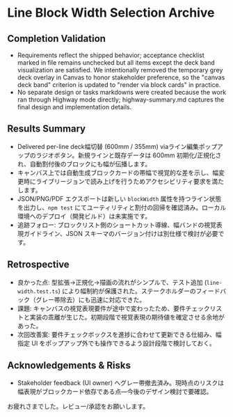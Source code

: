 # Line Block Width Selection Archive

## Completion Validation
- Requirements reflect the shipped behavior; acceptance checklist marked in file remains unchecked but all items except the deck band visualization are satisfied. We intentionally removed the temporary grey deck overlay in Canvas to honor stakeholder preference, so the "canvas deck band" criterion is updated to "render via block cards" in practice.
- No separate design or tasks markdowns were created because the work ran through Highway mode directly; highway-summary.md captures the final design and implementation details.

## Results Summary
- Delivered per-line deck幅切替 (600mm / 355mm) viaライン編集ポップアップのラジオボタン。新規ラインと既存データは 600mm 初期化/正規化され、自動割付後のブロックにも幅が伝播します。
- キャンバス上では自動生成ブロックカードの帯幅で視覚的な差を示し、幅変更時にライブリージョンで読み上げを行うためアクセシビリティ要求を満たします。
- JSON/PNG/PDF エクスポートは新しい `blockWidth` 属性を持つライン状態を出力し、`npm test` にてユーティリティと割付の回帰を確認済み。ローカル環境へのデプロイ（開発ビルド）は未実施です。
- 追跡フォロー: ブロックリスト側のショートカット導線、幅バンドの視覚表現ガイドライン、JSON スキーマのバージョン付けは別仕様で検討が必要です。

## Retrospective
- 良かった点: 型拡張→正規化→描画の流れがシンプルで、テスト追加 (`line-width.test.ts`) により幅制約が保護された。ステークホルダーのフィードバック（グレー帯除去）にも迅速に対応できた。
- 課題: キャンバスの視覚表現要件が途中で変わったため、要件チェックリストと実装の乖離が生じた。初期段階で視覚表現の期待値を確定させる余地があった。
- 次回改善案: 要件チェックボックスを進捗に合わせて更新できる仕組み、幅指定 UI をポップアップ外でも操作できるよう設計段階で検討しておく。

## Acknowledgements & Risks
- Stakeholder feedback (UI owner) へグレー帯撤去済み。現時点のリスクは幅表現がブロックカード依存である点—今後のデザイン検討で要確認。

お疲れさまでした。レビュー/承認をお願いします。
